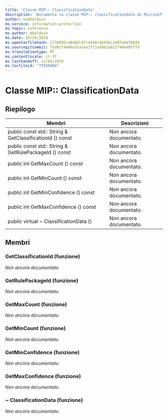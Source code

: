 ```yaml
---
title: 'Classe MIP:: ClassificationData'
description: 'Documenta la classe MIP:: classificationdata di Microsoft Information Protection (MIP) SDK.'
author: msmbaldwin
ms.service: information-protection
ms.topic: reference
ms.author: mbaldwin
ms.date: 10/29/2019
ms.openlocfilehash: 273b095ca0d6dc97ce440c4645bc2d07e6e760d4
ms.sourcegitcommit: f5d8cf4440a35afaa1ff1a58b2a022740ed85ffd
ms.translationtype: MT
ms.contentlocale: it-IT
ms.lasthandoff: 11/04/2019
ms.locfileid: "73559404"
---
```

# <a name="class-mipclassificationdata"></a>Classe MIP:: ClassificationData 
  
## <a name="summary"></a>Riepilogo
 Membri                        | Descrizioni                                
--------------------------------|---------------------------------------------
public const std:: String & GetClassificationId () const  | Non ancora documentato.
public const std:: String & GetRulePackageId () const  | Non ancora documentato.
public int GetMaxCount () const  | Non ancora documentato.
public int GetMinCount () const  | Non ancora documentato.
public int GetMinConfidence () const  | Non ancora documentato.
public int GetMaxConfidence () const  | Non ancora documentato.
public virtual ~ ClassificationData ()  | Non ancora documentato.
  
## <a name="members"></a>Membri
  
### <a name="getclassificationid-function"></a>GetClassificationId (funzione)
_Non ancora documentato._

  
### <a name="getrulepackageid-function"></a>GetRulePackageId (funzione)
_Non ancora documentato._

  
### <a name="getmaxcount-function"></a>GetMaxCount (funzione)
_Non ancora documentato._

  
### <a name="getmincount-function"></a>GetMinCount (funzione)
_Non ancora documentato._

  
### <a name="getminconfidence-function"></a>GetMinConfidence (funzione)
_Non ancora documentato._

  
### <a name="getmaxconfidence-function"></a>GetMaxConfidence (funzione)
_Non ancora documentato._

  
### <a name="classificationdata-function"></a>~ ClassificationData (funzione)
_Non ancora documentato._
